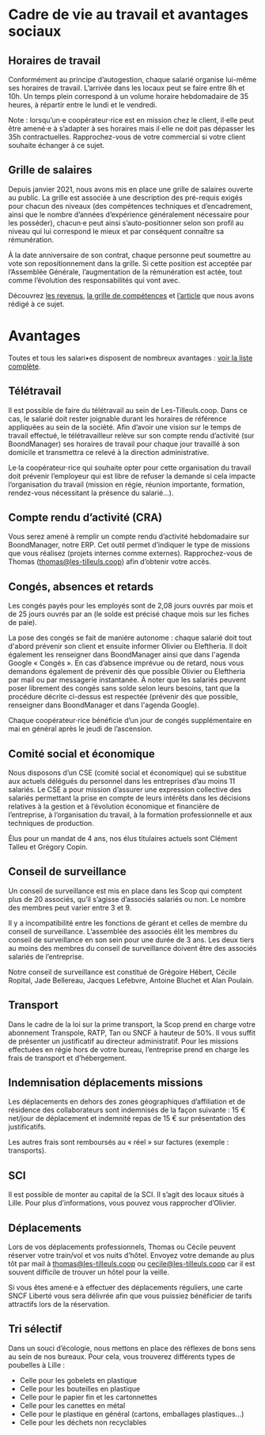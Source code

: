 # Cadre de vie au travail et avantages sociaux

## Horaires de travail

Conformément au principe d’autogestion, chaque salarié organise lui-même ses horaires de travail. L’arrivée dans les locaux peut se faire entre 8h et 10h. Un temps plein correspond à un volume horaire hebdomadaire de 35 heures, à répartir entre le lundi et le vendredi.

Note : lorsqu’un⋅e coopérateur⋅rice est en mission chez le client, il⋅elle peut être amené⋅e à s’adapter à ses horaires mais il⋅elle ne doit pas dépasser les 35h contractuelles. Rapprochez-vous de votre commercial si votre client souhaite échanger à ce sujet.

## Grille de salaires

Depuis janvier 2021, nous avons mis en place une grille de salaires ouverte au public. La grille est associée à une description des pré-requis exigés pour chacun des niveaux (des compétences techniques et d’encadrement, ainsi que le nombre d’années d’expérience généralement nécessaire pour les posséder), chacun·e peut ainsi s’auto-positionner selon son profil au niveau qui lui correspond le mieux et par conséquent connaître sa rémunération.

À la date anniversaire de son contrat, chaque personne peut soumettre au vote son repositionnement dans la grille. Si cette position est acceptée par l’Assemblée Générale, l’augmentation de la rémunération est actée, tout comme l’évolution des responsabilités qui vont avec.

Découvrez [les revenus](../revenues/README.md), [la grille de compétences](../titles/README.md) et [l’article](https://les-tilleuls.coop/fr/blog/grille-salariale-a-vote) que nous avons rédigé à ce sujet.

# Avantages

Toutes et tous les salari•es disposent de nombreux avantages : [voir la liste complète](../revenues/README.md).

## Télétravail

Il est possible de faire du télétravail au sein de Les-Tilleuls.coop. Dans ce cas, le salarié doit rester joignable durant les horaires de référence appliquées au sein de la société. Afin d’avoir une vision sur le temps de travail effectué, le télétravailleur relève sur son compte rendu d’activité (sur BoondManager) ses horaires de travail pour chaque jour travaillé à son domicile et transmettra ce relevé à la direction administrative.

Le⋅la coopérateur⋅rice qui souhaite opter pour cette organisation du travail doit prévenir l’employeur qui est libre de refuser la demande si cela impacte l’organisation du travail (mission en régie, réunion importante, formation, rendez-vous nécessitant la présence du salarié...).

## Compte rendu d’activité (CRA)

Vous serez amené à remplir un compte rendu d’activité hebdomadaire sur BoondManager, notre ERP. Cet outil permet d’indiquer le type de missions que vous réalisez (projets internes comme externes). Rapprochez-vous de Thomas (thomas@les-tilleuls.coop) afin d’obtenir votre accès.

## Congés, absences et retards

Les congés payés pour les employés sont de 2,08 jours ouvrés par mois et de 25 jours ouvrés par an (le solde est précisé chaque mois sur les
fiches de paie).

La pose des congés se fait de manière autonome : chaque salarié doit tout d'abord prévenir son client et ensuite informer Olivier ou Eleftheria. Il doit également les renseigner dans BoondManager ainsi que dans l'agenda Google « Congés ».
En cas d’absence imprévue ou de retard, nous vous demandons également de prévenir dès que possible Olivier ou Eleftheria par mail ou par
messagerie instantanée.
À noter que les salariés peuvent poser librement des congés sans solde selon leurs besoins, tant que la procédure décrite ci-dessus est respectée (prévenir dès que possible, renseigner dans BoondManager et dans l'agenda Google).

Chaque coopérateur⋅rice bénéficie d’un jour de congés supplémentaire en mai en général après le jeudi de l’ascension.

## Comité social et économique

Nous disposons d’un CSE (comité social et économique) qui se substitue aux actuels délégués du personnel dans les entreprises d’au moins 11 salariés. Le CSE a pour mission d’assurer une expression collective des salariés permettant la prise en compte de leurs intérêts dans les décisions relatives à la gestion et à l’évolution économique et financière de l’entreprise, à l’organisation du travail, à la formation professionnelle et aux techniques de production.

Élus pour un mandat de 4 ans, nos élus titulaires actuels sont Clément Talleu et Grégory Copin.

## Conseil de surveillance

Un conseil de surveillance est mis en place dans les Scop qui comptent plus de 20 associés, qu’il s’agisse d’associés salariés ou non. Le nombre des membres peut varier entre 3 et 9.

Il y a incompatibilité entre les fonctions de gérant et celles de membre du conseil de surveillance. L’assemblée des associés élit les membres du conseil de surveillance en son sein pour une durée de 3 ans. Les deux tiers au moins des membres du conseil de surveillance doivent être des associés salariés de l’entreprise.

Notre conseil de surveillance est constitué de Grégoire Hébert, Cécile Ropital, Jade Bellereau, Jacques Lefebvre, Antoine Bluchet et Alan Poulain.

## Transport

Dans le cadre de la loi sur la prime transport, la Scop prend en charge votre abonnement Transpole, RATP, Tan ou SNCF à hauteur de 50%. Il vous suffit de présenter un justificatif au directeur administratif. Pour les missions effectuées en régie hors de votre bureau, l’entreprise prend en charge les frais de transport et d’hébergement.

## Indemnisation déplacements missions

Les déplacements en dehors des zones géographiques d’affiliation et de résidence des collaborateurs sont indemnisés de la façon suivante :
15 € net/jour de déplacement et indemnité repas de 15 € sur présentation des justificatifs.

Les autres frais sont remboursés au « réel » sur factures (exemple : transports).


## SCI

Il est possible de monter au capital de la SCI. Il s’agit des locaux situés à Lille. Pour plus d’informations, vous pouvez vous rapprocher d’Olivier.

## Déplacements

Lors de vos déplacements professionnels, Thomas ou Cécile peuvent réserver votre train/vol et vos nuits d’hôtel. Envoyez votre demande au plus tôt par mail à thomas@les-tilleuls.coop ou cecile@les-tilleuls.coop car il est souvent difficile de trouver un hôtel pour la veille.

Si vous êtes amené·e à effectuer des déplacements réguliers, une carte SNCF Liberté vous sera délivrée afin que vous puissiez bénéficier de tarifs attractifs lors de la réservation.

## Tri sélectif

Dans un souci d’écologie, nous mettons en place des réflexes de bons sens au sein de nos bureaux. Pour cela, vous trouverez différents types de poubelles à Lille :

* Celle pour les gobelets en plastique
* Celle pour les bouteilles en plastique
* Celle pour le papier fin et les cartonnettes
* Celle pour les canettes en métal
* Celle pour le plastique en général (cartons, emballages plastiques...)
* Celle pour les déchets non recyclables
